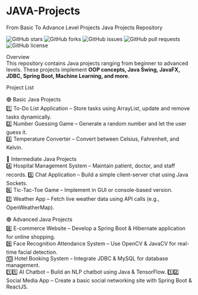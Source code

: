# JAVA-Projects
From Basic To Advance Level Projects
Java Projects Repository  

![GitHub stars](https://img.shields.io/github/stars/princeshahgithub/Java-Projects?style=social)
![GitHub forks](https://img.shields.io/github/forks/princeshahgithub/Java-Projects?style=social)
![GitHub issues](https://img.shields.io/github/issues/princeshahgithub/Java-Projects)
![GitHub pull requests](https://img.shields.io/github/issues-pr/princeshahgithub/Java-Projects)
![GitHub license](https://img.shields.io/github/license/princeshahgithub/Java-Projects)

Overview  
This repository contains Java projects ranging from beginner to advanced levels. These projects implement **OOP concepts, Java Swing, JavaFX, JDBC, Spring Boot, Machine Learning, and more**.

Project List  

🟢 Basic Java Projects  
1️⃣ To-Do List Application – Store tasks using ArrayList, update and remove tasks dynamically.  
2️⃣ Number Guessing Game – Generate a random number and let the user guess it.  
3️⃣ Temperature Converter – Convert between Celsius, Fahrenheit, and Kelvin.  

🔵 Intermediate Java Projects  
4️⃣ Hospital Management System – Maintain patient, doctor, and staff records.
5️⃣ Chat Application – Build a simple client-server chat using Java Sockets.  
6️⃣ Tic-Tac-Toe Game – Implement in GUI or console-based version.  
7️⃣ Weather App – Fetch live weather data using API calls (e.g., OpenWeatherMap).  

🟣 Advanced Java Projects  
8️⃣ E-commerce Website – Develop a Spring Boot & Hibernate application for online shopping.  
9️⃣ Face Recognition Attendance System – Use OpenCV & JavaCV for real-time facial detection.  
🔟 Hotel Booking System – Integrate JDBC & MySQL for database management.  
1️⃣1️⃣ AI Chatbot – Build an NLP chatbot using Java & TensorFlow. 
1️⃣2️⃣ Social Media App – Create a basic social networking site with Spring Boot & ReactJS.

